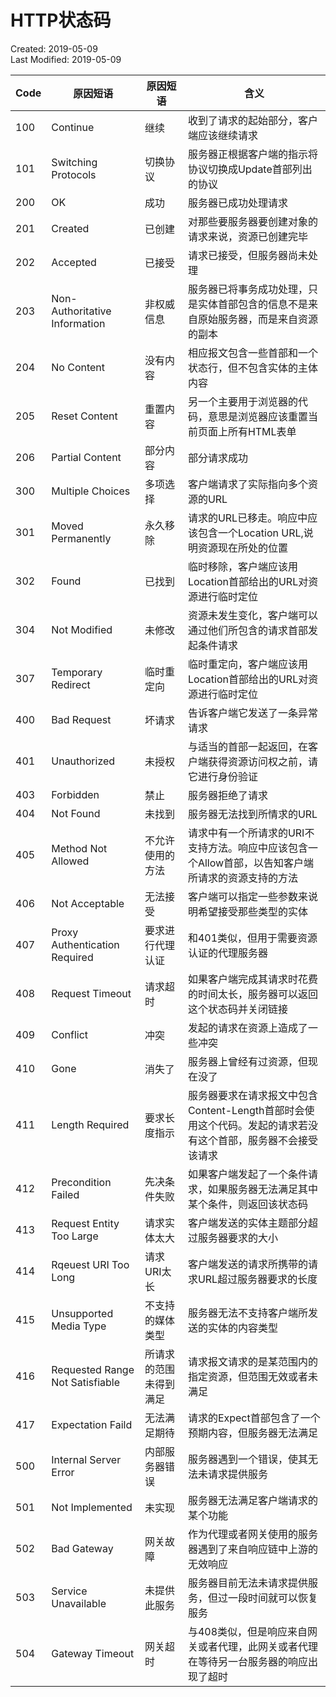 # HTTP状态码
Created: 2019-05-09  
Last Modified: 2019-05-09  

| Code | 原因短语 | 原因短语 | 含义 |
| ------ | -------- | -------- | ---- |
| 100 | Continue | 继续 | 收到了请求的起始部分，客户端应该继续请求 |
| 101 | Switching Protocols | 切换协议 | 服务器正根据客户端的指示将协议切换成Update首部列出的协议 |
| 200 | OK | 成功 | 服务器已成功处理请求 |
| 201 | Created | 已创建 | 对那些要服务器要创建对象的请求来说，资源已创建完毕 |
| 202 | Accepted | 已接受 | 请求已接受，但服务器尚未处理 |
| 203 | Non-Authoritative Information | 非权威信息 | 服务器已将事务成功处理，只是实体首部包含的信息不是来自原始服务器，而是来自资源的副本 |
| 204 | No Content | 没有内容 | 相应报文包含一些首部和一个状态行，但不包含实体的主体内容 |
| 205 | Reset Content | 重置内容 | 另一个主要用于浏览器的代码，意思是浏览器应该重置当前页面上所有HTML表单 |
| 206 | Partial Content | 部分内容 | 部分请求成功 |
| 300 | Multiple Choices | 多项选择 | 客户端请求了实际指向多个资源的URL |
| 301 | Moved Permanently | 永久移除 | 请求的URL已移走。响应中应该包含一个Location URL,说明资源现在所处的位置 |
| 302 | Found | 已找到 | 临时移除，客户端应该用Location首部给出的URL对资源进行临时定位 |
| 304 | Not Modified | 未修改 | 资源未发生变化，客户端可以通过他们所包含的请求首部发起条件请求 |
| 307 | Temporary Redirect | 临时重定向 | 临时重定向，客户端应该用Location首部给出的URL对资源进行临时定位 |
| 400 | Bad Request | 坏请求 | 告诉客户端它发送了一条异常请求 |
| 401 | Unauthorized | 未授权 | 与适当的首部一起返回，在客户端获得资源访问权之前，请它进行身份验证 |
| 403 | Forbidden | 禁止 | 服务器拒绝了请求 | 
| 404 | Not Found | 未找到 | 服务器无法找到所情求的URL |
| 405 | Method Not Allowed | 不允许使用的方法 | 请求中有一个所请求的URI不支持方法。响应中应该包含一个Allow首部，以告知客户端所请求的资源支持的方法 |
| 406 | Not Acceptable | 无法接受 | 客户端可以指定一些参数来说明希望接受那些类型的实体 |
| 407 | Proxy Authentication Required | 要求进行代理认证 | 和401类似，但用于需要资源认证的代理服务器 |
| 408 | Request Timeout | 请求超时 | 如果客户端完成其请求时花费的时间太长，服务器可以返回这个状态码并关闭链接 |
| 409 | Conflict | 冲突 | 发起的请求在资源上造成了一些冲突 |
| 410 | Gone | 消失了 | 服务器上曾经有过资源，但现在没了 |
| 411 | Length Required | 要求长度指示 | 服务器要求在请求报文中包含Content-Length首部时会使用这个代码。发起的请求若没有这个首部，服务器不会接受该请求 |
| 412 | Precondition Failed | 先决条件失败 | 如果客户端发起了一个条件请求，如果服务器无法满足其中某个条件，则返回该状态码 |
| 413 | Request Entity Too Large | 请求实体太大 | 客户端发送的实体主题部分超过服务器要求的大小 |
| 414 | Rqeuest URI Too Long | 请求URI太长 |客户端发送的请求所携带的请求URL超过服务器要求的长度 |
| 415 | Unsupported Media Type | 不支持的媒体类型 | 服务器无法不支持客户端所发送的实体的内容类型 |
| 416 | Requested Range Not Satisfiable | 所请求的范围未得到满足 | 请求报文请求的是某范围内的指定资源，但范围无效或者未满足 |
| 417 | Expectation Faild | 无法满足期待 | 请求的Expect首部包含了一个预期内容，但服务器无法满足 |
| 500 | Internal Server Error | 内部服务器错误 | 服务器遇到一个错误，使其无法未请求提供服务 | 
| 501 | Not Implemented | 未实现 | 服务器无法满足客户端请求的某个功能 |
| 502 | Bad Gateway | 网关故障 | 作为代理或者网关使用的服务器遇到了来自响应链中上游的无效响应 | 
| 503 | Service Unavailable | 未提供此服务 | 服务器目前无法未请求提供服务，但过一段时间就可以恢复服务 |
| 504 | Gateway Timeout | 网关超时 | 与408类似，但是响应来自网关或者代理，此网关或者代理在等待另一台服务器的响应出现了超时 |